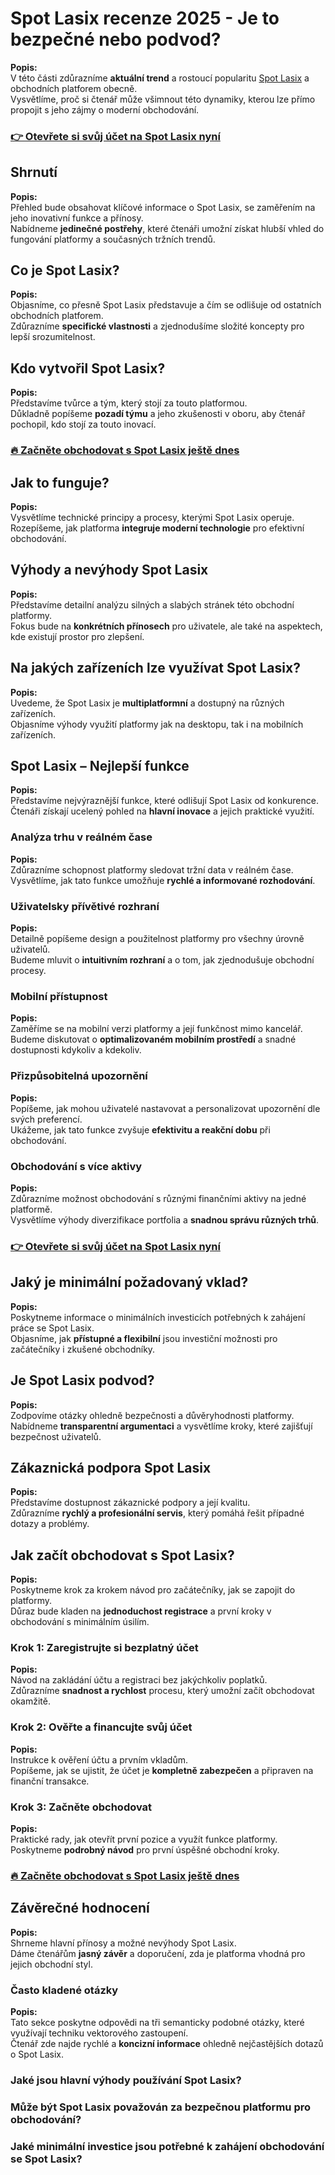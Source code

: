 # Spot Lasix recenze 2025 - Je to bezpečné nebo podvod?
   
**Popis:**  
V této části zdůrazníme **aktuální trend** a rostoucí popularitu [Spot Lasix](https://bitwander.org/spot-lasix/) a obchodních platforem obecně.  
Vysvětlíme, proč si čtenář může všimnout této dynamiky, kterou lze přímo propojit s jeho zájmy o moderní obchodování.

### [👉 Otevřete si svůj účet na Spot Lasix nyní](https://bitwander.org/spot-lasix/)
## Shrnutí  
**Popis:**  
Přehled bude obsahovat klíčové informace o Spot Lasix, se zaměřením na jeho inovativní funkce a přínosy.  
Nabídneme **jedinečné postřehy**, které čtenáři umožní získat hlubší vhled do fungování platformy a současných tržních trendů.

## Co je Spot Lasix?  
**Popis:**  
Objasníme, co přesně Spot Lasix představuje a čím se odlišuje od ostatních obchodních platforem.  
Zdůrazníme **specifické vlastnosti** a zjednodušíme složité koncepty pro lepší srozumitelnost.

## Kdo vytvořil Spot Lasix?  
**Popis:**  
Představíme tvůrce a tým, který stojí za touto platformou.  
Důkladně popíšeme **pozadí týmu** a jeho zkušenosti v oboru, aby čtenář pochopil, kdo stojí za touto inovací.

### [🔥 Začněte obchodovat s Spot Lasix ještě dnes](https://bitwander.org/spot-lasix/)
## Jak to funguje?  
**Popis:**  
Vysvětlíme technické principy a procesy, kterými Spot Lasix operuje.  
Rozepíšeme, jak platforma **integruje moderní technologie** pro efektivní obchodování.

## Výhody a nevýhody Spot Lasix  
**Popis:**  
Představíme detailní analýzu silných a slabých stránek této obchodní platformy.  
Fokus bude na **konkrétních přínosech** pro uživatele, ale také na aspektech, kde existují prostor pro zlepšení.

## Na jakých zařízeních lze využívat Spot Lasix?  
**Popis:**  
Uvedeme, že Spot Lasix je **multiplatformní** a dostupný na různých zařízeních.  
Objasníme výhody využití platformy jak na desktopu, tak i na mobilních zařízeních.

## Spot Lasix – Nejlepší funkce  
**Popis:**  
Představíme nejvýraznější funkce, které odlišují Spot Lasix od konkurence.  
Čtenáři získají ucelený pohled na **hlavní inovace** a jejich praktické využití.

### Analýza trhu v reálném čase  
**Popis:**  
Zdůrazníme schopnost platformy sledovat tržní data v reálném čase.  
Vysvětlíme, jak tato funkce umožňuje **rychlé a informované rozhodování**.

### Uživatelsky přívětivé rozhraní  
**Popis:**  
Detailně popíšeme design a použitelnost platformy pro všechny úrovně uživatelů.  
Budeme mluvit o **intuitivním rozhraní** a o tom, jak zjednodušuje obchodní procesy.

### Mobilní přístupnost  
**Popis:**  
Zaměříme se na mobilní verzi platformy a její funkčnost mimo kancelář.  
Budeme diskutovat o **optimalizovaném mobilním prostředí** a snadné dostupnosti kdykoliv a kdekoliv.

### Přizpůsobitelná upozornění  
**Popis:**  
Popíšeme, jak mohou uživatelé nastavovat a personalizovat upozornění dle svých preferencí.  
Ukážeme, jak tato funkce zvyšuje **efektivitu a reakční dobu** při obchodování.

### Obchodování s více aktivy  
**Popis:**  
Zdůrazníme možnost obchodování s různými finančními aktivy na jedné platformě.  
Vysvětlíme výhody diverzifikace portfolia a **snadnou správu různých trhů**.

### [👉 Otevřete si svůj účet na Spot Lasix nyní](https://bitwander.org/spot-lasix/)
## Jaký je minimální požadovaný vklad?  
**Popis:**  
Poskytneme informace o minimálních investicích potřebných k zahájení práce se Spot Lasix.  
Objasníme, jak **přístupné a flexibilní** jsou investiční možnosti pro začátečníky i zkušené obchodníky.

## Je Spot Lasix podvod?  
**Popis:**  
Zodpovíme otázky ohledně bezpečnosti a důvěryhodnosti platformy.  
Nabídneme **transparentní argumentaci** a vysvětlíme kroky, které zajišťují bezpečnost uživatelů.

## Zákaznická podpora Spot Lasix  
**Popis:**  
Představíme dostupnost zákaznické podpory a její kvalitu.  
Zdůrazníme **rychlý a profesionální servis**, který pomáhá řešit případné dotazy a problémy.

## Jak začít obchodovat s Spot Lasix?  
**Popis:**  
Poskytneme krok za krokem návod pro začátečníky, jak se zapojit do platformy.  
Důraz bude kladen na **jednoduchost registrace** a první kroky v obchodování s minimálním úsilím.

### Krok 1: Zaregistrujte si bezplatný účet  
**Popis:**  
Návod na zakládání účtu a registraci bez jakýchkoliv poplatků.  
Zdůrazníme **snadnost a rychlost** procesu, který umožní začít obchodovat okamžitě.

### Krok 2: Ověřte a financujte svůj účet  
**Popis:**  
Instrukce k ověření účtu a prvním vkladům.  
Popíšeme, jak se ujistit, že účet je **kompletně zabezpečen** a připraven na finanční transakce.

### Krok 3: Začněte obchodovat  
**Popis:**  
Praktické rady, jak otevřít první pozice a využít funkce platformy.  
Poskytneme **podrobný návod** pro první úspěšné obchodní kroky.

### [🔥 Začněte obchodovat s Spot Lasix ještě dnes](https://bitwander.org/spot-lasix/)
## Závěrečné hodnocení  
**Popis:**  
Shrneme hlavní přínosy a možné nevýhody Spot Lasix.  
Dáme čtenářům **jasný závěr** a doporučení, zda je platforma vhodná pro jejich obchodní styl.

### Často kladené otázky  
**Popis:**  
Tato sekce poskytne odpovědi na tři semanticky podobné otázky, které využívají techniku vektorového zastoupení.  
Čtenář zde najde rychlé a **koncizní informace** ohledně nejčastějších dotazů o Spot Lasix.

### Jaké jsou hlavní výhody používání Spot Lasix?  

### Může být Spot Lasix považován za bezpečnou platformu pro obchodování?  

### Jaké minimální investice jsou potřebné k zahájení obchodování se Spot Lasix?